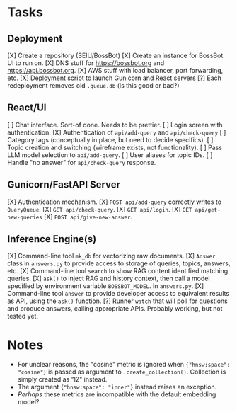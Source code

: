 # Tasks

## Deployment

[X] Create a repository (SEIU/BossBot)
[X] Create an instance for BossBot UI to run on.
[X] DNS stuff for https://bossbot.org and https://api.bossbot.org.
[X] AWS stuff with load balancer, port forwarding, etc.
[X] Deployment script to launch Gunicorn and React servers
[?] Each redeployment removes old `.queue.db` (is this good or bad?)

## React/UI

[ ] Chat interface.  Sort-of done. Needs to be prettier.
[ ] Login screen with authentication.
[X] Authentication of `api/add-query` and `api/check-query`
[ ] Category tags (conceptually in place, but need to decide specifics).
[ ] Topic creation and switching (wireframe exists, not functionality).
[ ] Pass LLM model selection to `api/add-query`.
[ ] User aliases for topic IDs.
[ ] Handle "no answer" for `api/check-query` response.

## Gunicorn/FastAPI Server

[X] Authentication mechanism.
[X] `POST api/add-query` correctly writes to `QueryQueue`.
[X] `GET api/check-query`.
[X] `GET api/login`.
[X] `GET api/get-new-queries`
[X] `POST api/give-new-answer`.

## Inference Engine(s)

[X] Command-line tool `mk_db` for vectorizing raw documents.
[X] `Answer` class in `answers.py` to provide access to storage of queries,
    topics, answers, etc.
[X] Command-line tool `search` to show RAG content identified matching queries.
[X] `ask()` to inject RAG and history context, then call a model specified by
    environment variable `BOSSBOT_MODEL`.  In `answers.py`.
[X] Command-line tool `answer` to provide developer access to equivalent
    results as API, using the `ask()` function.
[?] Runner `watch` that will poll for questions and produce answers, calling
    appropriate APIs. Probably working, but not tested yet.

# Notes

- For unclear reasons, the "cosine" metric is ignored when `{"hnsw:space":
  "cosine"}` is passed as argument to `.create_collection()`.  Collection
  is simply created as "l2" instead.
- The argument `{"hnsw:space": "inner"}` instead raises an exception.
- _Perhaps_ these metrics are incompatible with the default embedding model?
